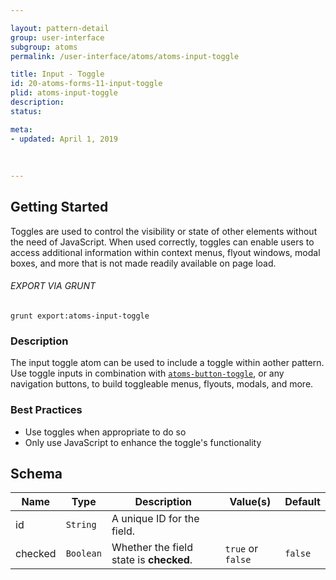 ```yaml
---

layout: pattern-detail
group: user-interface
subgroup: atoms
permalink: /user-interface/atoms/atoms-input-toggle

title: Input - Toggle
id: 20-atoms-forms-11-input-toggle
plid: atoms-input-toggle
description: 
status: 

meta:
- updated: April 1, 2019
  
  
  
---
```



## Getting Started

Toggles are used to control the visibility or state of other elements without the need of JavaScript. When used correctly, toggles can enable users to access additional information within context menus, flyout windows, modal boxes, and more that is not made readily available on page load.

###### EXPORT VIA GRUNT

```
grunt export:atoms-input-toggle
```


### Description

The input toggle atom can be used to include a toggle within aother pattern. Use toggle inputs in combination with [`atoms-button-toggle`][atoms-button-toggle], or any navigation buttons, to build toggleable menus, flyouts, modals, and more.


### Best Practices

- Use toggles when appropriate to do so
- Only use JavaScript to enhance the toggle's functionality


## Schema

| Name        | Type      | Description                                           | Value(s)            | Default   |
|-------------|-----------|-------------------------------------------------------|---------------------|-----------|
| id          | `String`  | A unique ID for the field.                            |                     |           |
| checked     | `Boolean` | Whether the field state is **checked**.               | `true` or `false`   | `false`   |


[atoms-button-toggle]: /patterns/20-atoms-buttons-04-button-toggle/20-atoms-buttons-04-button-toggle.html
